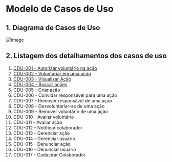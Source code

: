 # Modelo de Casos de Uso

## 1. Diagrama de Casos de Uso

![image](https://github.com/tads-cnat/qajuda/assets/112009958/345f5ae3-5c89-4f92-bc74-6eb347db7396)


## 2. Listagem dos detalhamentos dos casos de uso

1. [CDU-001 - Autorizar voluntário na ação](cdu-001/detalhamento-001.md)
2. [CDU-002 - Voluntariar em uma ação](cdu-002/detalhamento-002.md)
3. [CDU-003 - Visualizar Ação](cdu-003/detalhamento-003.md)
4. [CDU-004 - Buscar ações](cdu-004/detalhamento-004.md)
5. CDU-005 - Criar ação
6. CDU-006 - Convidar responsável para uma ação
7. CDU-007 - Remover responsável de uma ação
8. CDU-008 - Desvoluntariar-se de uma ação
9. CDU-009 - Remover voluntário de uma ação
10. CDU-010 - Avaliar voluntário
11. CDU-011 - Avaliar ação
12. CDU-012 - Notificar colaborador
13. CDU-013 - Gerenciar ação
14. CDU-014 - Gerenciar usuário
15. CDU-015 - Denunciar ação
16. CDU-016 - Denunciar usuário
17. CDU-017 - Cadastrar Colaborador
